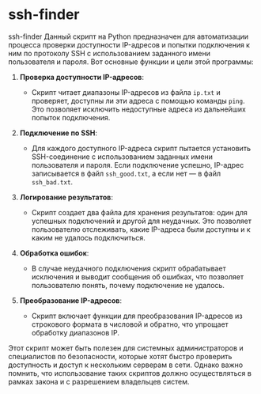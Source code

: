# ssh-finder
ssh-finder
Данный скрипт на Python предназначен для автоматизации процесса проверки доступности IP-адресов и попытки подключения к ним по протоколу SSH с использованием заданного имени пользователя и пароля. Вот основные функции и цели этой программы:

1. **Проверка доступности IP-адресов**: 
   - Скрипт читает диапазоны IP-адресов из файла `ip.txt` и проверяет, доступны ли эти адреса с помощью команды `ping`. Это позволяет исключить недоступные адреса из дальнейших попыток подключения.

2. **Подключение по SSH**:
   - Для каждого доступного IP-адреса скрипт пытается установить SSH-соединение с использованием заданных имени пользователя и пароля. Если подключение успешно, IP-адрес записывается в файл `ssh_good.txt`, а если нет — в файл `ssh_bad.txt`.

3. **Логирование результатов**:
   - Скрипт создает два файла для хранения результатов: один для успешных подключений и другой для неудачных. Это позволяет пользователю отслеживать, какие IP-адреса были доступны и к каким не удалось подключиться.

4. **Обработка ошибок**:
   - В случае неудачного подключения скрипт обрабатывает исключения и выводит сообщения об ошибках, что позволяет пользователю понять, почему подключение не удалось.

5. **Преобразование IP-адресов**:
   - Скрипт включает функции для преобразования IP-адресов из строкового формата в числовой и обратно, что упрощает обработку диапазонов IP.

Этот скрипт может быть полезен для системных администраторов и специалистов по безопасности, которые хотят быстро проверить доступность и доступ к нескольким серверам в сети. Однако важно помнить, что использование таких скриптов должно осуществляться в рамках закона и с разрешением владельцев систем.
